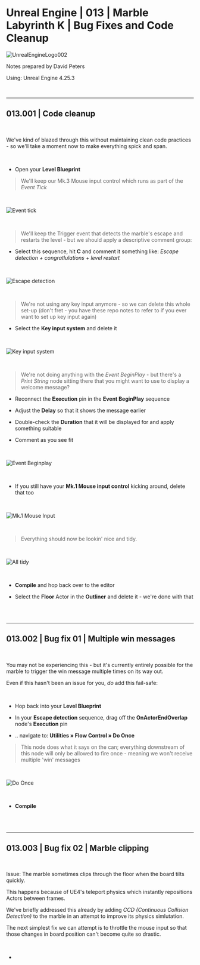 # Unreal Engine | 013 | Marble Labyrinth K | Bug Fixes and Code Cleanup

![UnrealEngineLogo002](https://user-images.githubusercontent.com/36719180/90347960-a4e68900-e087-11ea-9349-f5a59105b4d2.png)


Notes prepared by David Peters

Using: Unreal Engine 4.25.3 

<br>

---

## 013.001 | Code cleanup

<br>

We've kind of blazed through this without maintaining clean code practices - so we'll take a moment now to make everything spick and span.

<br>

- Open your **Level Blueprint**

> We'll keep our Mk.3 Mouse input control which runs as part of the *Event Tick*

<br>

![Event tick](https://user-images.githubusercontent.com/36719180/93944727-97f53d80-fd89-11ea-8505-cb794e7d8b8c.png)

<br>

> We'll keep the Trigger event that detects the marble's escape and restarts the level - but we should apply a descriptive comment group:

- Select this sequence, hit **C** and comment it something like: *Escape detection + congratlulations + level restart*

<br>

![Escape detection](https://user-images.githubusercontent.com/36719180/93944962-19e56680-fd8a-11ea-8f1d-92d476a5d170.png)

<br>

> We're not using any key input anymore - so we can delete this whole set-up (don't fret - you have these repo notes to refer to if you ever want to set up key input again)

- Select the **Key input system** and delete it

<br>

![Key input system](https://user-images.githubusercontent.com/36719180/93945230-9ed08000-fd8a-11ea-8381-880ddbe43c33.png)

<br>

> We're not doing anything with the *Event BeginPlay* - but there's a *Print String* node sitting there that you might want to use to display a welcome message?

- Reconnect the **Execution** pin in the **Event BeginPlay** sequence

- Adjust the **Delay** so that it shows the message earlier

- Double-check the **Duration** that it will be displayed for and apply something suitable

- Comment as you see fit

<br>

![Event Beginplay](https://user-images.githubusercontent.com/36719180/93945877-e60b4080-fd8b-11ea-9b7b-61a88099e8f0.png)

<br>

- If you still have your **Mk.1 Mouse input control** kicking around, delete that too

<br>

![Mk.1 Mouse Input](https://user-images.githubusercontent.com/36719180/93946137-9416ea80-fd8c-11ea-93d2-da35459f6ec8.png)

<br>

> Everything should now be lookin' nice and tidy.

<br>

![All tidy](https://user-images.githubusercontent.com/36719180/93946489-87df5d00-fd8d-11ea-950c-c310502c7a10.png)

<br>

- **Compile** and hop back over to the editor

- Select the **Floor** Actor in the **Outliner** and delete it - we're done with that

<br><br>

---

## 013.002 | Bug fix 01 | Multiple win messages

<br>

You may not be experiencing this - but it's currently entirely possible for the marble to trigger the win message multiple times on its way out.

Even if this hasn't been an issue for you, *do* add this fail-safe:

<br>

- Hop back into your **Level Blueprint**

- In your **Escape detection** sequence, drag off the **OnActorEndOverlap** node's **Execution** pin

- .. navigate to: **Utilities » Flow Control » Do Once**

> This node does what it says on the can; everything downstream of this node will only be allowed to fire once - meaning we won't receive multiple 'win' messages 

<br>

![Do Once](https://user-images.githubusercontent.com/36719180/93947087-ff61bc00-fd8e-11ea-80d8-5bd664c7159c.png)

<br>

- **Compile**

<br><br>

---

## 013.003 | Bug fix 02 | Marble clipping

<br>

Issue: The marble sometimes clips through the floor when the board tilts quickly.

This happens because of UE4's teleport physics which instantly repositions Actors between frames.

We've briefly addressed this already by adding *CCD (Continuous Collision Detection)* to the marble in an attempt to improve its physics simlutation.

The next simplest fix we can attempt is to throttle the mouse input so that those changes in board position can't become quite so drastic.

<br>

- 




